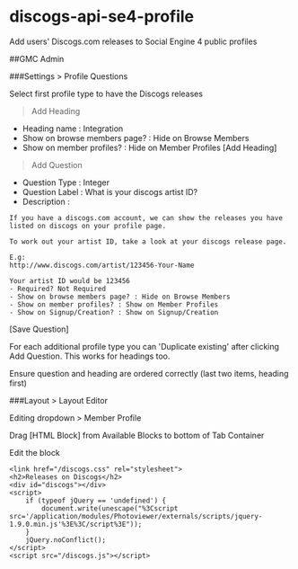 # discogs-api-se4-profile
Add users' Discogs.com releases to Social Engine 4 public profiles

##GMC Admin

###Settings > Profile Questions

Select first profile type to have the Discogs releases

> Add Heading

- Heading name : Integration
- Show on browse members page? : Hide on Browse Members
- Show on member profiles? : Hide on Member Profiles
[Add Heading]


> Add Question

- Question Type : Integer
- Question Label : What is your discogs artist ID?
- Description :
```
If you have a discogs.com account, we can show the releases you have listed on discogs on your profile page.

To work out your artist ID, take a look at your discogs release page.

E.g:
http://www.discogs.com/artist/123456-Your-Name

Your artist ID would be 123456
- Required? Not Required
- Show on browse members page? : Hide on Browse Members
- Show on member profiles? : Show on Member Profiles
- Show on Signup/Creation? : Show on Signup/Creation
```
[Save Question]


For each additional profile type you can 'Duplicate existing' after clicking Add Question. This works for headings too.

Ensure question and heading are ordered correctly (last two items, heading first)

###Layout > Layout Editor

Editing dropdown > Member Profile

Drag [HTML Block] from Available Blocks to bottom of Tab Container

Edit the block

```htnl
<link href="/discogs.css" rel="stylesheet">
<h2>Releases on Discogs</h2>
<div id="discogs"></div>
<script>
	if (typeof jQuery == 'undefined') {
		document.write(unescape("%3Cscript src='/application/modules/Photoviewer/externals/scripts/jquery-1.9.0.min.js'%3E%3C/script%3E"));
	}
	jQuery.noConflict();
</script>
<script src="/discogs.js"></script>
```
